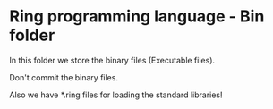 Ring programming language - Bin folder
======================================

In this folder we store the binary files (Executable files).

Don't commit the binary files.

Also we have *.ring files for loading the standard libraries!
